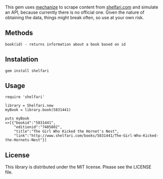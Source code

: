 This gem uses [mechanize](https://github.com/tenderlove/mechanize) to scrape content from [shelfari.com](http://www.shelfari.com) and simulate an API, because currently there is no official one. Given the nature of obtaining the data, things might break often, so use at your own risk.

## Methods ##
	
	book(id) - returns information about a book based on id


## Instalation ##
  
	gem install shelfari

## Usage ##

	require 'shelfari'
	
	library = Shelfari.new
	myBook = library.book(5831441)

	puts myBook
	=>[{"bookid":"5831441",
	    "editionid":"7405802",
        "title":"The Girl Who Kicked the Hornet's Nest",
        "link":"http://www.shelfari.com/books/5831441/The-Girl-Who-Kicked-the-Hornets-Nest"}]

## License ##

This library is distributed under the MIT license.  Please see the LICENSE file.